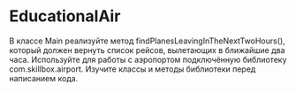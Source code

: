 # EducationalAir
В классе Main реализуйте метод findPlanesLeavingInTheNextTwoHours(), который должен вернуть список рейсов, вылетающих в ближайшие два часа.
Используйте для работы с аэропортом подключённую библиотеку com.skillbox.airport. Изучите классы и методы библиотеки перед написанием кода.
